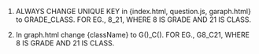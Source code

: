 1. ALWAYS CHANGE UNIQUE KEY in {index.html, question.js, garaph.html} to GRADE_CLASS.
FOR EG., 8_21, WHERE 8 IS GRADE AND 21 IS CLASS.

2. In graph.html change {className} to G()_C().
FOR EG., G8_C21, WHERE 8 IS GRADE AND 21 IS CLASS.
